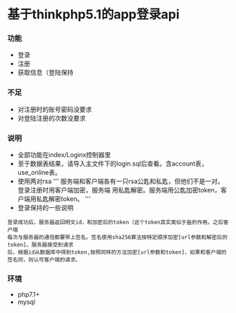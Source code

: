 # 基于thinkphp5.1的app登录api
### 功能
* 登录
* 注册
* 获取信息（登陆保持
### 不足
* 对注册时的账号密码没要求
* 对登陆注册的次数没要求
### 说明
* 全部功能在index/Loginx控制器里
* 至于数据表结果，请导入主文件下的login.sql后查看。含account表，use_online表。
* 使用两对rsa
'''
服务端和客户端各有一只rsa公匙和私匙，但他们不是一对。登录注册时用客户端加密，服务端
用私匙解密。服务端用公匙加密token，客户端用私匙解密token。
'''
* 登录保持的一些说明
```
登录成功后，服务器返回明文id，和加密后的token（这个token其实类似于盐的作用。之后客户端
每次与服务器的通信都要带上签名。签名使用sha256算法按特定顺序加密[url参数和解密后的token]。服务器接受到请求
后，根据id从数据库中得到token,按照同样的方法加密[url参数和token]，如果和客户端的签名同，则认可客户端的请求。
```
### 环境
* php7.1+
* mysql
